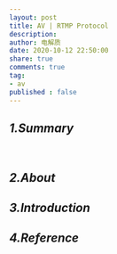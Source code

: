 ```yaml
---
layout: post
title: AV | RTMP Protocol
description: 
author: 电解质
date: 2020-10-12 22:50:00
share: true
comments: true
tag: 
- av
published : false
---
```

## *1.Summary*
&emsp;&emsp;
## *2.About*
## *3.Introduction*
## *4.Reference*